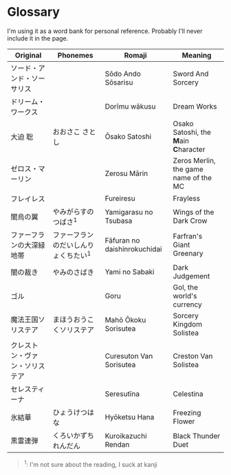 # Glossary

I'm using it as a word bank for personal reference. Probably I'll never include it in the page.

| Original | Phonemes | Romaji | Meaning |
| -------- | -------- | ------ | ------- |
| ソード・アンド・ソーサリス | | Sōdo Ando Sōsarisu | Sword And Sorcery |
| ドリーム・ワークス | | Dorīmu wākusu | Dream Works |
| 大迫 聡 | おおさこ さとし | Ōsako Satoshi | Osako Satoshi, the **M**ain **C**haracter |
| ゼロス・マーリン | | Zerosu Mārin | Zeros Merlin, the game name of the MC |
| フレイレス | | Fureiresu | Frayless |
| 闇烏の翼 | やみがらすのつばさ<sup>1</sup> | Yamigarasu no Tsubasa | Wings of the Dark Crow|
| ファーフランの大深緑地帯 | ファーフランのだいしんりょくちたい<sup>1</sup> | Fāfuran no daishinrokuchidai | Farfran's Giant Greenary |
| 闇の裁き | やみのさばき | Yami no Sabaki | Dark Judgement |
| ゴル| | Goru | Gol, the world's currency |
| 魔法王国ソリステア | まほうおうこくソリステア | Mahō Ōkoku Sorisutea | Sorcery Kingdom Solistea |
| クレストン・ヴァン・ソリステア | | Curesuton Van Sorisutea | Creston Van Solistea |
| セレスティーナ | | Seresutīna | Celestina |
| 氷結華 | ひょうけつはな | Hyōketsu Hana | Freezing Flower |
| 黒雷連弾 | くろいかずちれんだん | Kuroikazuchi Rendan | Black Thunder Duet |


> <sup>1</sup>: I'm not sure about the reading, I suck at kanji